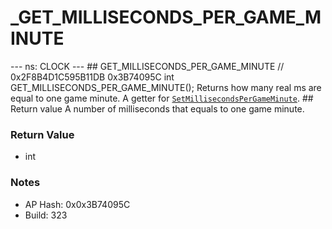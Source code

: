 # _GET_MILLISECONDS_PER_GAME_MINUTE

--- ns: CLOCK --- ## GET_MILLISECONDS_PER_GAME_MINUTE  // 0x2F8B4D1C595B11DB 0x3B74095C int GET_MILLISECONDS_PER_GAME_MINUTE();  Returns how many real ms are equal to one game minute. A getter for [`SetMillisecondsPerGameMinute`](#_0x36CA2554).  ## Return value A number of milliseconds that equals to one game minute.

### Return Value
* int

### Notes
* AP Hash: 0x0x3B74095C
* Build: 323


